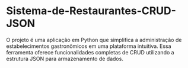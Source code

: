 # Sistema-de-Restaurantes-CRUD-JSON
 O projeto é uma aplicação em Python que simplifica a administração de estabelecimentos gastronômicos em uma plataforma intuitiva. Essa ferramenta oferece funcionalidades completas de CRUD utilizando a estrutura JSON para armazenamento de dados.
